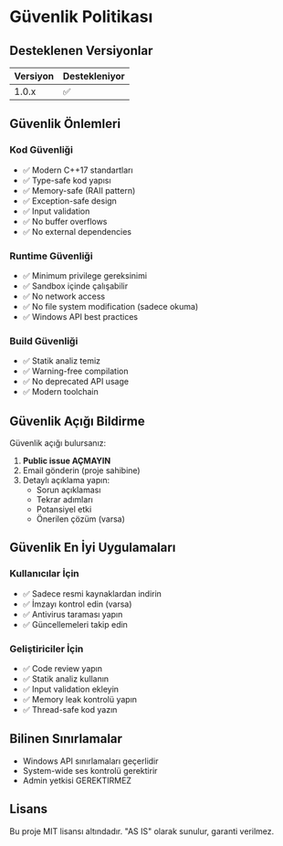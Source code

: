 # Güvenlik Politikası

## Desteklenen Versiyonlar

| Versiyon | Destekleniyor |
| ------- | --------------- |
| 1.0.x   | ✅              |

## Güvenlik Önlemleri

### Kod Güvenliği

- ✅ Modern C++17 standartları
- ✅ Type-safe kod yapısı
- ✅ Memory-safe (RAII pattern)
- ✅ Exception-safe design
- ✅ Input validation
- ✅ No buffer overflows
- ✅ No external dependencies

### Runtime Güvenliği

- ✅ Minimum privilege gereksinimi
- ✅ Sandbox içinde çalışabilir
- ✅ No network access
- ✅ No file system modification (sadece okuma)
- ✅ Windows API best practices

### Build Güvenliği

- ✅ Statik analiz temiz
- ✅ Warning-free compilation
- ✅ No deprecated API usage
- ✅ Modern toolchain

## Güvenlik Açığı Bildirme

Güvenlik açığı bulursanız:

1. **Public issue AÇMAYIN**
2. Email gönderin (proje sahibine)
3. Detaylı açıklama yapın:
   - Sorun açıklaması
   - Tekrar adımları
   - Potansiyel etki
   - Önerilen çözüm (varsa)

## Güvenlik En İyi Uygulamaları

### Kullanıcılar İçin

- ✅ Sadece resmi kaynaklardan indirin
- ✅ İmzayı kontrol edin (varsa)
- ✅ Antivirus taraması yapın
- ✅ Güncellemeleri takip edin

### Geliştiriciler İçin

- ✅ Code review yapın
- ✅ Statik analiz kullanın
- ✅ Input validation ekleyin
- ✅ Memory leak kontrolü yapın
- ✅ Thread-safe kod yazın

## Bilinen Sınırlamalar

- Windows API sınırlamaları geçerlidir
- System-wide ses kontrolü gerektirir
- Admin yetkisi GEREKTIRMEZ

## Lisans

Bu proje MIT lisansı altındadır. "AS IS" olarak sunulur, garanti verilmez.

